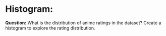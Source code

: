 # **Histogram:**

**Question:**
What is the distribution of anime ratings in the dataset? Create a histogram to explore
the rating distribution.
